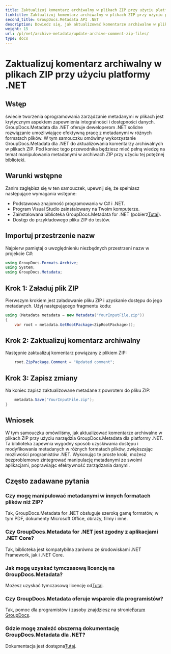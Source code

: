 ```yaml
---
title: Zaktualizuj komentarz archiwalny w plikach ZIP przy użyciu platformy .NET
linktitle: Zaktualizuj komentarz archiwalny w plikach ZIP przy użyciu platformy .NET
second_title: GroupDocs.Metadata API .NET
description: Dowiedz się, jak aktualizować komentarze archiwalne w plikach ZIP przy użyciu GroupDocs.Metadata dla .NET. Ulepsz zarządzanie metadanymi w aplikacjach C# bez wysiłku.
weight: 15
url: /pl/net/archive-metadata/update-archive-comment-zip-files/
type: docs
---
```

# Zaktualizuj komentarz archiwalny w plikach ZIP przy użyciu platformy .NET

## Wstęp
świecie tworzenia oprogramowania zarządzanie metadanymi w plikach jest krytycznym aspektem zapewnienia integralności i dostępności danych. GroupDocs.Metadata dla .NET oferuje deweloperom .NET solidne rozwiązanie umożliwiające efektywną pracę z metadanymi w różnych formatach plików. W tym samouczku omówimy wykorzystanie GroupDocs.Metadata dla .NET do aktualizowania komentarzy archiwalnych w plikach ZIP. Pod koniec tego przewodnika będziesz mieć pełną wiedzę na temat manipulowania metadanymi w archiwach ZIP przy użyciu tej potężnej biblioteki.
## Warunki wstępne
Zanim zagłębisz się w ten samouczek, upewnij się, że spełniasz następujące wymagania wstępne:
- Podstawowa znajomość programowania w C# i .NET.
- Program Visual Studio zainstalowany na Twoim komputerze.
-  Zainstalowana biblioteka GroupDocs.Metadata for .NET (pobierz[Tutaj](https://releases.groupdocs.com/metadata/net/)).
- Dostęp do przykładowego pliku ZIP do testów.

## Importuj przestrzenie nazw
Najpierw pamiętaj o uwzględnieniu niezbędnych przestrzeni nazw w projekcie C#:
```csharp
using GroupDocs.Formats.Archive;
using System;
using GroupDocs.Metadata;
```
## Krok 1: Załaduj plik ZIP
Pierwszym krokiem jest załadowanie pliku ZIP i uzyskanie dostępu do jego metadanych. Użyj następującego fragmentu kodu:
```csharp
using (Metadata metadata = new Metadata("YourInputFile.zip"))
{
    var root = metadata.GetRootPackage<ZipRootPackage>();
```
## Krok 2: Zaktualizuj komentarz archiwalny
Następnie zaktualizuj komentarz powiązany z plikiem ZIP:
```csharp
    root.ZipPackage.Comment = "Updated comment";
```
## Krok 3: Zapisz zmiany
Na koniec zapisz zaktualizowane metadane z powrotem do pliku ZIP:
```csharp
    metadata.Save("YourInputFile.zip");
}
```

## Wniosek
W tym samouczku omówiliśmy, jak aktualizować komentarze archiwalne w plikach ZIP przy użyciu narzędzia GroupDocs.Metadata dla platformy .NET. Ta biblioteka zapewnia wygodny sposób uzyskiwania dostępu i modyfikowania metadanych w różnych formatach plików, zwiększając możliwości programistów .NET. Wykonując te proste kroki, możesz bezproblemowo zintegrować manipulację metadanymi ze swoimi aplikacjami, poprawiając efektywność zarządzania danymi.

## Często zadawane pytania
### Czy mogę manipulować metadanymi w innych formatach plików niż ZIP?
Tak, GroupDocs.Metadata for .NET obsługuje szeroką gamę formatów, w tym PDF, dokumenty Microsoft Office, obrazy, filmy i inne.
### Czy GroupDocs.Metadata for .NET jest zgodny z aplikacjami .NET Core?
Tak, biblioteka jest kompatybilna zarówno ze środowiskami .NET Framework, jak i .NET Core.
### Jak mogę uzyskać tymczasową licencję na GroupDocs.Metadata?
 Możesz uzyskać tymczasową licencję od[Tutaj](https://purchase.groupdocs.com/temporary-license/).
### Czy GroupDocs.Metadata oferuje wsparcie dla programistów?
 Tak, pomoc dla programistów i zasoby znajdziesz na stronie[Forum GroupDocs](https://forum.groupdocs.com/c/metadata/14).
### Gdzie mogę znaleźć obszerną dokumentację GroupDocs.Metadata dla .NET?
 Dokumentacja jest dostępna[Tutaj](https://tutorials.groupdocs.com/metadata/net/).